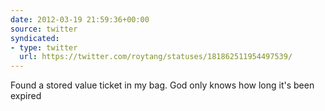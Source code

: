 ```yaml
---
date: 2012-03-19 21:59:36+00:00
source: twitter
syndicated:
- type: twitter
  url: https://twitter.com/roytang/statuses/181862511954497539/
---
```


Found a stored value ticket in my bag. God only knows how long it's been expired